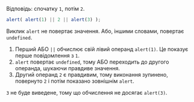 Відповідь: спочатку `1`, потім `2`.

```js run
alert( alert(1) || 2 || alert(3) );
```

Виклик `alert` не повертає значення. Або, іншими словами, повертає `undefined`.

1. Перший АБО `||` обчислює свій лівий операнд `alert(1)`. Це показує перше повідомлення з `1`.
2. `alert` повертає `undefined`, тому АБО переходить до другого операнда, шукаючи правдиве значення.
3. Другий операнд `2` є правдивим, тому виконання зупинено, повернуто `2` і потім показано зовнішнім `alert`.

`3` не буде виведене, тому що обчислення не досягає `alert(3)`.
